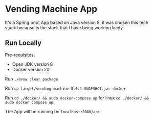 # Vending Machine App

It's a Spring boot App based on Java version 8, it was chosen this tech stack because is the stack that I have being working lately.


## Run Locally
Pre-requisites:
- Open JDK version 8
- Docker version 20

Run `./mvnw clean package`

Run `cp target/vending-machine-0.0.1-SNAPSHOT.jar docker`

Run `cd ./docker/ && sudo docker-compose up` for linux `cd ./docker/ && sudo docker compose up`

The App will be running on `localhost:8080/api`